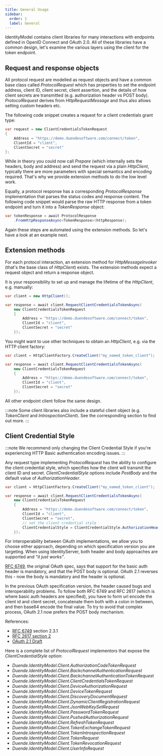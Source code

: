 ```yaml
---
title: General Usage
sidebar:
  order: 1
  label: General
---
```



IdentityModel contains client libraries for many interactions with
endpoints defined in OpenID Connect and OAuth 2.0. All of these
libraries have a common design, let's examine the various layers using
the client for the token endpoint.

## Request and response objects


All protocol request are modelled as request objects and have a common
base class called *ProtocolRequest* which has properties to set the
endpoint address, client ID, client secret, client assertion, and the
details of how client secrets are transmitted (e.g. authorization header
vs POST body). *ProtocolRequest* derives from *HttpRequestMessage* and
thus also allows setting custom headers etc.

The following code snippet creates a request for a client credentials
grant type:

```cs
var request = new ClientCredentialsTokenRequest
{
    Address = "https://demo.duendesoftware.com/connect/token",
    ClientId = "client",
    ClientSecret = "secret"
};
```

While in theory you could now call *Prepare* (which internally sets the
headers, body and address) and send the request via a plain
*HttpClient*, typically there are more parameters with special semantics
and encoding required. That's why we provide extension methods to do
the low level work.

Equally, a protocol response has a corresponding *ProtocolResponse*
implementation that parses the status codes and response content. The
following code snippet would parse the raw HTTP response from a token
endpoint and turn it into a *TokenResponse* object:

```cs
var tokenResponse = await ProtocolResponse
    .FromHttpResponseAsync<TokenResponse>(httpResponse);
```

Again these steps are automated using the extension methods. So let's
have a look at an example next.

## Extension methods

For each protocol interaction, an extension method for
*HttpMessageInvoker* (that's the base class of *HttpClient*) exists.
The extension methods expect a request object and return a response
object.

It is your responsibility to set up and manage the lifetime of the
*HttpClient*, e.g. manually:

```cs
var client = new HttpClient();

var response = await client.RequestClientCredentialsTokenAsync(
    new ClientCredentialsTokenRequest
    {
        Address = "https://demo.duendesoftware.com/connect/token",
        ClientId = "client",
        ClientSecret = "secret"
    });
```

You might want to use other techniques to obtain an *HttpClient*, e.g.
via the HTTP client factory:

```cs
var client = HttpClientFactory.CreateClient("my_named_token_client");

var response = await client.RequestClientCredentialsTokenAsync(
    new ClientCredentialsTokenRequest
    {
        Address = "https://demo.duendesoftware.com/connect/token",
        ClientId = "client",
        ClientSecret = "secret"
    });
```

All other endpoint client follow the same design.

:::note
Some client libraries also include a stateful client object (e.g.
*TokenClient* and *IntrospectionClient*). See the corresponding section
to find out more.
:::

## Client Credential Style

:::note
We recommend only changing the Client Credential Style if you're experiencing
HTTP Basic authentication encoding issues.
:::


Any request type implementing *ProtocolRequest* has the ability to configure
the client credential style, which specifies how the client will transmit the client ID and secret.
*ClientCredentialStyle* options include *PostBody* and the default value of *AuthorizationHeader*.

```cs
var client = HttpClientFactory.CreateClient("my_named_token_client");

var response = await client.RequestClientCredentialsTokenAsync(
    new ClientCredentialsTokenRequest
    {
        Address = "https://demo.duendesoftware.com/connect/token",
        ClientId = "client",
        ClientSecret = "secret",
        // set the client credential style
        ClientCredentialStyle = ClientCredentialStyle.AuthorizationHeader
    });
```

For interoperability between OAuth implementations, we allow you to choose either approach, depending on which
specification version you are targeting. When using IdentityServer, both header and body approaches
are supported and _"it just works"_.

[RFC 6749](https://datatracker.ietf.org/doc/rfc6749/), the original OAuth spec, says that support for the basic auth header is mandatory, 
and that the POST body is optional. OAuth 2.1 reverses this - now the body is mandatory and the header is optional.

In the previous OAuth specification version, the header caused bugs and interoperability problems. To follow
both RFC 6749 and RFC 2617 (which is where basic auth headers are specified), you have to form url encode the client id and client secret, 
concatenate them both with a colon in between, and then base64 encode the final value. To try to avoid that complex process,
OAuth 2.1 now prefers the POST body mechanism.


References:

- [RFC 6749](https://datatracker.ietf.org/doc/rfc6749/) section 2.3.1
- [RFC 2617 section 2](https://www.rfc-editor.org/rfc/rfc2617#section-2)
- [OAuth 2.1 Draft](https://datatracker.ietf.org/doc/draft-ietf-oauth-v2-1/)

Here is a complete list of *ProtocolRequest* implementors that expose the *ClientCredentialStyle* option:

- *Duende.IdentityModel.Client.AuthorizationCodeTokenRequest*
- *Duende.IdentityModel.Client.BackchannelAuthenticationRequest*
- *Duende.IdentityModel.Client.BackchannelAuthenticationTokenRequest*
- *Duende.IdentityModel.Client.ClientCredentialsTokenRequest*
- *Duende.IdentityModel.Client.DeviceAuthorizationRequest*
- *Duende.IdentityModel.Client.DeviceTokenRequest*
- *Duende.IdentityModel.Client.DiscoveryDocumentRequest*
- *Duende.IdentityModel.Client.DynamicClientRegistrationRequest*
- *Duende.IdentityModel.Client.JsonWebKeySetRequest*
- *Duende.IdentityModel.Client.PasswordTokenRequest*
- *Duende.IdentityModel.Client.PushedAuthorizationRequest*
- *Duende.IdentityModel.Client.RefreshTokenRequest*
- *Duende.IdentityModel.Client.TokenExchangeTokenRequest*
- *Duende.IdentityModel.Client.TokenIntrospectionRequest*
- *Duende.IdentityModel.Client.TokenRequest*
- *Duende.IdentityModel.Client.TokenRevocationRequest*
- *Duende.IdentityModel.Client.UserInfoRequest*